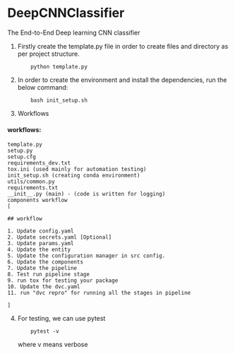 # DeepCNNClassifier
The End-to-End Deep learning CNN classifier

1. Firstly create the template.py file in order to create files and directory as per project structure.

    ```
        python template.py
    ```

2. In order to create the environment and install the dependencies, run the below command:
    ```
        bash init_setup.sh
    ```

3. Workflows 

#### workflows:

```
template.py
setup.py
setup.cfg
requirements_dev.txt
tox.ini (used mainly for automation testing)
init_setup.sh (creating conda environment)
utils/common.py
requirements.txt
__init__.py (main) - (code is written for logging)
components workflow
[

## workflow

1. Update config.yaml
2. Update secrets.yaml [Optional]
3. Update params.yaml
4. Update the entity
5. Update the configuration manager in src config.
6. Update the components
7. Update the pipeline
8. Test run pipeline stage
9. run tox for testing your package
10. Update the dvc.yaml
11. run "dvc repro" for running all the stages in pipeline

]

```


4. For testing, we can use pytest

    ```
        pytest -v
    ```

    where v means verbose